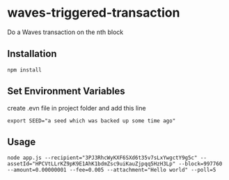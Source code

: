 # waves-triggered-transaction
Do a Waves transaction on the nth block

## Installation

```
npm install
```

## Set Environment Variables

create .evn file in project folder and add this line

```
export SEED="a seed which was backed up some time ago"
```

## Usage

```
node app.js --recipient="3PJ3RhcWyKXF6SXd6t35v7sLxYwgctY9g5c" --assetId="HPCVtLLrKZ9pK9E1AhK1bdmZsc9uiKauZjpqq5HzH3Lp" --block=997760 --amount=0.00000001 --fee=0.005 --attachment="Hello world" --poll=5
```